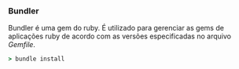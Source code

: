### Bundler

Bundler é uma gem do ruby. É utilizado para gerenciar as gems de aplicações ruby de acordo com as versões especificadas no arquivo *Gemfile*.

```ruby
> bundle install
```
